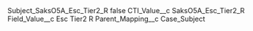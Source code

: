 <?xml version="1.0" encoding="UTF-8"?>
<CustomMetadata xmlns="http://soap.sforce.com/2006/04/metadata" xmlns:xsi="http://www.w3.org/2001/XMLSchema-instance" xmlns:xsd="http://www.w3.org/2001/XMLSchema">
    <label>Subject_SaksO5A_Esc_Tier2_R</label>
    <protected>false</protected>
    <values>
        <field>CTI_Value__c</field>
        <value xsi:type="xsd:string">SaksO5A_Esc_Tier2_R</value>
    </values>
    <values>
        <field>Field_Value__c</field>
        <value xsi:type="xsd:string">Esc Tier2 R</value>
    </values>
    <values>
        <field>Parent_Mapping__c</field>
        <value xsi:type="xsd:string">Case_Subject</value>
    </values>
</CustomMetadata>

